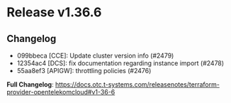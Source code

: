 # Release v1.36.6
## Changelog
* 099bbeca [CCE]: Update cluster version info (#2479)
* 12354ac4 [DCS]: fix documentation regarding instance import (#2478)
* 55aa8ef3 [APIGW]: throttling policies (#2476)

**Full Changelog**: https://docs.otc.t-systems.com/releasenotes/terraform-provider-opentelekomcloud#v1-36-6

